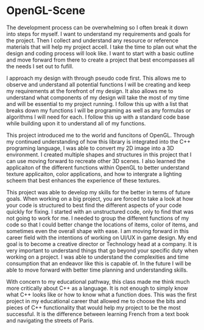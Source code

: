 # OpenGL-Scene
   The development process can be overwhelming so I often break it down into steps for myself. I want to understand my requirements and goals for the project. Then I collect and understand any resource or reference materials that will help my project accell. I take the time to plan out what the design and coding process will look like. I want to start with a basic outline and move forward from there to create a project that best encompasses all the needs I set out to fufill.
   
   I approach my design with through pseudo code first. This allows me to observe and understand all potential functions I will be creating and keep my requirements at the forefront of my design. It also allows me to understand what components of my design will take the most of my time and will be essential to my project running. I follow this up with a list that breaks down my functions I will be programing as well as any formulas or algorithms I will need for each. I follow this up with a standard code base while building upon it to understand all of my functions. 

   This project introduced me to the world and funcitons of OpenGL. Through my continued understanding of how this library is integrated into the C++ programing language, I was able to convert my 2D image into a 3D environment. I created multiple shapes and structures in this project that I can use moving forward to recreate other 3D scenes. I also learned the applicaiton of the different functions within OpenGL to better understand texture applicaiton, color applications, and how to intergrate a lighting scheem that best enhances the experience of these textures. 
   
   This project was able to develop my skills for the better in terms of future goals. When working on a big project, you are forced to take a look at how your code is structured to best find the different aspects of your code quickly for fixing. I started with an unstructured code, only to find  that was not going to work for me. I needed to group the different functions of my code so that I could better change the locations of items, color of items, and sometimes even the overall shape with ease. I am moving forward in this career field with the intentions of working on UI/UX in game design. My end goal is to become a creative director or Technology head at a company. It is very important to understand things that go beyond your specific duty when working on a project. I was able to understand the complexities and time consumption that an endeavor like this is capable of. In the future I will be able to move forward with better time planning and understanding skills. 
   
   With concern to my educational pathway, this class made me think much more critically about C++ as a language. It is not enough to simply know what C++ looks like or how to know what a function does. This was the first project in my educational career that allowed me to choose the bits and pieces of C++ functionality that would help my project to be the most successful. It is the difference between learning French from a text book and navigating the streets of Paris. 
